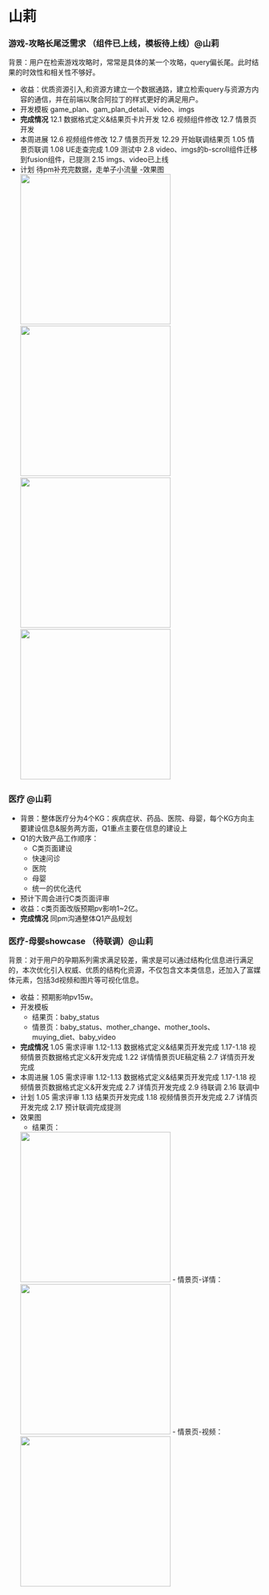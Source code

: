 # 山莉

### 游戏-攻略长尾泛需求 （组件已上线，模板待上线）@山莉
背景：用户在检索游戏攻略时，常常是具体的某一个攻略，query偏长尾。此时结果的时效性和相关性不够好。
- 收益：优质资源引入,和资源方建立一个数据通路，建立检索query与资源方内容的通信，并在前端以聚合阿拉丁的样式更好的满足用户。
- 开发模板
	game_plan、gam_plan_detail、video、imgs
- **完成情况**
	12.1 数据格式定义&结果页卡片开发
    12.6 视频组件修改
    12.7 情景页开发
- 本周进展
	12.6 视频组件修改
    12.7 情景页开发
    12.29 开始联调结果页
    1.05 情景页联调
    1.08 UE走查完成
    1.09 测试中
    2.8 video、imgs的b-scroll组件迁移到fusion组件，已提测
    2.15 imgs、video已上线
- 计划
    待pm补充完数据，走单子小流量
-效果图
   <img width=300 src="http://wiki.baidu.com/download/attachments/246189486/image2016-12-8%2011%3A44%3A16.png?api=v2">
   <img width=300 src="http://wiki.baidu.com/download/attachments/246189486/image2016-12-8%2011%3A45%3A14.png?api=v2">
   <img width=300 src="http://wiki.baidu.com/download/attachments/246189486/image2016-12-8%2011%3A45%3A48.png?api=v2">
   <img width=300 src="http://wiki.baidu.com/download/attachments/246189486/image2016-12-8%2011%3A46%3A51.png?api=v2">

### 医疗 @山莉
- 背景：整体医疗分为4个KG：疾病症状、药品、医院、母婴，每个KG方向主要建设信息&服务两方面，Q1重点主要在信息的建设上
- Q1的大致产品工作顺序：
  - C类页面建设
  - 快速问诊
  - 医院
  - 母婴
  - 统一的优化迭代
- 预计下周会进行C类页面评审
- 收益：c类页面改版预期pv影响1~2亿。
- **完成情况**
  同pm沟通整体Q1产品规划


### 医疗-母婴showcase （待联调）@山莉
  背景：对于用户的孕期系列需求满足较差，需求是可以通过结构化信息进行满足的，本次优化引入权威、优质的结构化资源，不仅包含文本类信息，还加入了富媒体元素，包括3d视频和图片等可视化信息。
- 收益：预期影响pv15w。
- 开发模板
	- 结果页：baby_status
	- 情景页：baby_status、mother_change、mother_tools、muying_diet、baby_video
- **完成情况**
	1.05 需求评审
    1.12-1.13 数据格式定义&结果页开发完成
    1.17-1.18 视频情景页数据格式定义&开发完成
    1.22 详情情景页UE稿定稿
    2.7 详情页开发完成
- 本周进展
	1.05 需求评审
    1.12-1.13 数据格式定义&结果页开发完成
    1.17-1.18 视频情景页数据格式定义&开发完成
    2.7 详情页开发完成
    2.9 待联调
    2.16 联调中
- 计划
	1.05 需求评审
    1.13 结果页开发完成
    1.18 视频情景页开发完成
    2.7 详情页开发完成
    2.17 预计联调完成提测
- 效果图
   - 结果页：
	<img width=300 src="http://wiki.baidu.com/download/attachments/246189486/image2017-2-9%2011%3A32%3A33.png?api=v2">
   - 情景页-详情： 
   <img width=300 src="http://wiki.baidu.com/download/attachments/246189486/image2017-2-9%2011%3A33%3A21.png?api=v2">
  - 情景页-视频：
   <img width=300 src="http://wiki.baidu.com/download/attachments/246189486/image2017-2-9%2011%3A31%3A36.png?api=v2">
 
